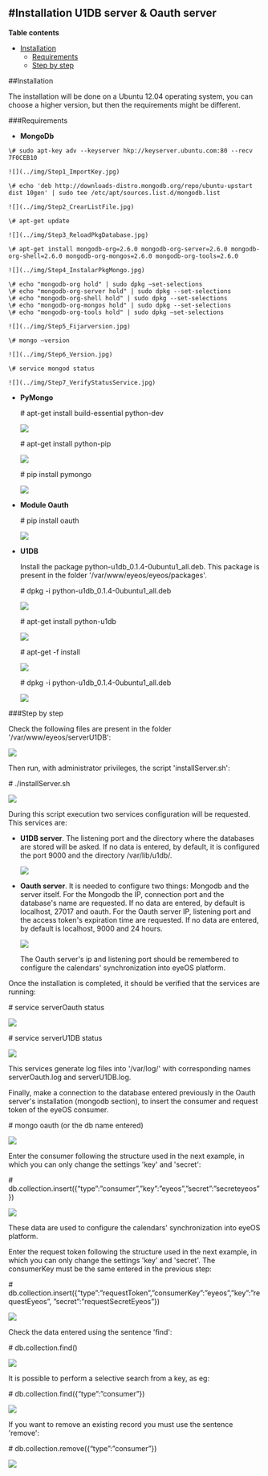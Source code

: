 #Installation U1DB server & Oauth server
---

**Table contents**

* [Installation](#Instalacion)
    * [Requirements](#Requisitos)
    * [Step by step](#Pasos)



##Installation


The installation will be done on a Ubuntu 12.04 operating system, you can choose a higher version, but then the requirements might be different.



###Requirements
                 
                    
+    **MongoDb**

    \# sudo apt-key adv --keyserver hkp://keyserver.ubuntu.com:80 --recv 7F0CEB10
    
    ![](../img/Step1_ImportKey.jpg)

    \# echo 'deb http://downloads-distro.mongodb.org/repo/ubuntu-upstart dist 10gen' | sudo tee /etc/apt/sources.list.d/mongodb.list
    
    ![](../img/Step2_CrearListFile.jpg)

    \# apt-get update
    
    ![](../img/Step3_ReloadPkgDatabase.jpg)        

    \# apt-get install mongodb-org=2.6.0 mongodb-org-server=2.6.0 mongodb-org-shell=2.6.0 mongodb-org-mongos=2.6.0 mongodb-org-tools=2.6.0
    
    ![](../img/Step4_InstalarPkgMongo.jpg)                

    \# echo "mongodb-org hold" | sudo dpkg –set-selections      
    \# echo "mongodb-org-server hold" | sudo dpkg --set-selections      
    \# echo "mongodb-org-shell hold" | sudo dpkg --set-selections      
    \# echo "mongodb-org-mongos hold" | sudo dpkg --set-selections      
    \# echo "mongodb-org-tools hold" | sudo dpkg –set-selections
    
    ![](../img/Step5_Fijarversion.jpg)

    \# mongo –version
    
    ![](../img/Step6_Version.jpg)

    \# service mongod status
    
    ![](../img/Step7_VerifyStatusService.jpg)        
  
 
+   **PyMongo**

    \# apt-get install build-essential python-dev  
    
    ![](../img/Step1_InstallPymongo.jpg)
            
    \# apt-get install python-pip  
    
    ![](../img/Step2_InstallPymongo_2.jpg)

    \# pip install pymongo  
    
    ![](../img/Step3_InstallPymongo.jpg)
    
    

+   **Module Oauth**

    \# pip install oauth  
    
    ![](../img/Step1_OauthPython.jpg)


+   **U1DB**

    Install the package python-u1db_0.1.4-0ubuntu1_all.deb. This package is present in the folder '/var/www/eyeos/eyeos/packages'.  
    
    \# dpkg -i python-u1db_0.1.4-0ubuntu1_all.deb  
    
    ![](../img/Step1_u1dbPython.jpg)
    
    \# apt-get install python-u1db  
    
    ![](../img/Step2_u1dbPython.jpg)
    
    \# apt-get -f install  
    
    ![](../img/Step3_u1dbPython.jpg)

    \# dpkg -i python-u1db_0.1.4-0ubuntu1_all.deb  
    
    ![](../img/Step4_u1dbPython.jpg)

###Step by step

Check the following files are present in the folder '/var/www/eyeos/serverU1DB':  
    
![](../img/ListaService.jpg)

Then run, with administrator privileges, the script 'installServer.sh':  

\# ./installServer.sh  

![](../img/Step1_InstallServers.jpg)

During this script execution two services configuration will be requested. This services are:  

+   **U1DB server**. The listening port and the directory where the databases are stored will be asked. If no data is entered, by default, it is configured the port 9000 and the directory /var/lib/u1db/.  

    ![](../img/Step2_InstallServers.jpg)

+   **Oauth server**. It is needed to configure two things: Mongodb and the server itself.
For the Mongodb the IP, connection port and the database's name are requested. If no data are entered, by default is localhost, 27017 and oauth.  For the Oauth server IP, listening port and  the access token's expiration time are requested. If no data are entered, by default is localhost, 9000 and 24 hours.

    ![](../img/Step3_InstallServers.jpg)
    
    The Oauth server's ip and listening port should be remembered to configure the calendars' synchronization into eyeOS platform.  

Once the installation is completed, it should be verified that the services are running:  
    
\# service serverOauth status  
    
![](../img/Step4_InstallServers.jpg)
    
\# service serverU1DB status  
    
![](../img/Step5_InstallServers.jpg)

This services generate log files into '/var/log/' with corresponding names serverOauth.log and serverU1DB.log.  

Finally, make a connection to the database entered previously in the Oauth server's installation (mongodb section), to insert the consumer and request token of the eyeOS consumer.  

\# mongo oauth (or the db name entered)  

![](../img/Step1_ConfMongo.jpg)  

Enter the consumer following the structure used in the next example, in which you can only change the settings 'key' and 'secret':  

\# db.collection.insert({“type”:”consumer”,”key”:”eyeos”,”secret”:”secreteyeos”})  

![](../img/Step2_ConfMongo.jpg)

These data are used to configure the calendars' synchronization into eyeOS platform.  

Enter the request token following the structure used in the next example, in which you can only change the settings 'key' and 'secret'. The consumerKey must be the same entered in the previous step:  

\# db.collection.insert({“type”:”requestToken”,”consumerKey”:”eyeos”,”key”:”requestEyeos”, ”secret”:”requestSecretEyeos”})  

![](../img/Step3_ConfMongo.jpg)

Check the data entered using the sentence 'find':  

\# db.collection.find()  

![](../img/Step5_ConfMongo.jpg)

It is possible to perform a selective search from a key, as eg:  

\# db.collection.find({“type”:”consumer”})  

![](../img/Step6_ConfMongo.jpg)

If you want to remove an existing record you must use the sentence 'remove':  

\# db.collection.remove({“type”:”consumer”})  

![](../img/Step7_ConfMongo.jpg)


